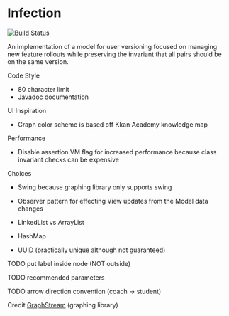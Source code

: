 # Infection
[![Build Status](https://travis-ci.org/RamV13/Infection.svg?branch=master)](https://travis-ci.org/RamV13/Infection)

An implementation of a model for user versioning focused on managing new feature rollouts while preserving the invariant that all pairs should be on the same version.

Code Style
- 80 character limit
- Javadoc documentation 

UI Inspiration
- Graph color scheme is based off Kkan Academy knowledge map

Performance
- Disable assertion VM flag for increased performance because class invariant checks can be expensive

Choices
- Swing because graphing library only supports swing
- Observer pattern for effecting View updates from the Model data changes

- LinkedList vs ArrayList
- HashMap
- UUID (practically unique although not guaranteed)

TODO put label inside node (NOT outside)

TODO recommended parameters

TODO arrow direction convention (coach -> student)

Credit [GraphStream](http://graphstream-project.org/) (graphing library)
